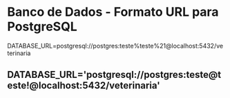 # Banco de Dados - Formato URL para PostgreSQL
DATABASE_URL=postgresql://postgres:teste%teste%21@localhost:5432/veterinaria

## DATABASE_URL='postgresql://postgres:teste@teste!@localhost:5432/veterinaria'
